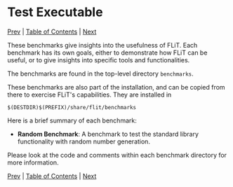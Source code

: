 # Test Executable

[Prev](test-executable.md)
|
[Table of Contents](README.md)
|
[Next](database-structure.md)

These benchmarks give insights into the usefulness of FLiT.  Each benchmark has
its own goals, either to demonstrate how FLiT can be useful, or to give
insights into specific tools and functionalities.

The benchmarks are found in the top-level directory `benchmarks`.

These benchmarks are also part of the installation, and can be copied from
there to exercise FLiT's capabilities.  They are installed in

`$(DESTDIR)$(PREFIX)/share/flit/benchmarks`

Here is a brief summary of each benchmark:

* **Random Benchmark**: A benchmark to test the standard library functionality
  with random number generation.

Please look at the code and comments within each benchmark directory for more
information.

[Prev](test-executable.md)
|
[Table of Contents](README.md)
|
[Next](database-structure.md)

